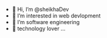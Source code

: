 - 👋 Hi, I’m @sheikhaDev
- 👀 I’m interested in web devlopment
- 🌱 I’m software engineering 
- 💞️ technology lover ...



<!---
sheikhaDev/sheikhaDev is a ✨ special ✨ repository because its `README.md` (this file) appears on your GitHub profile.
You can click the Preview link to take a look at your changes.
--->
